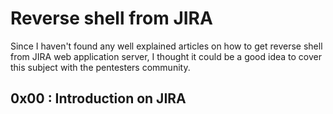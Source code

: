 # Reverse shell from JIRA
Since I haven't found any well explained articles on how to get reverse shell from JIRA web application server, I thought it could be a good idea to cover this subject with the pentesters community.  
  
## 0x00 : Introduction on JIRA
